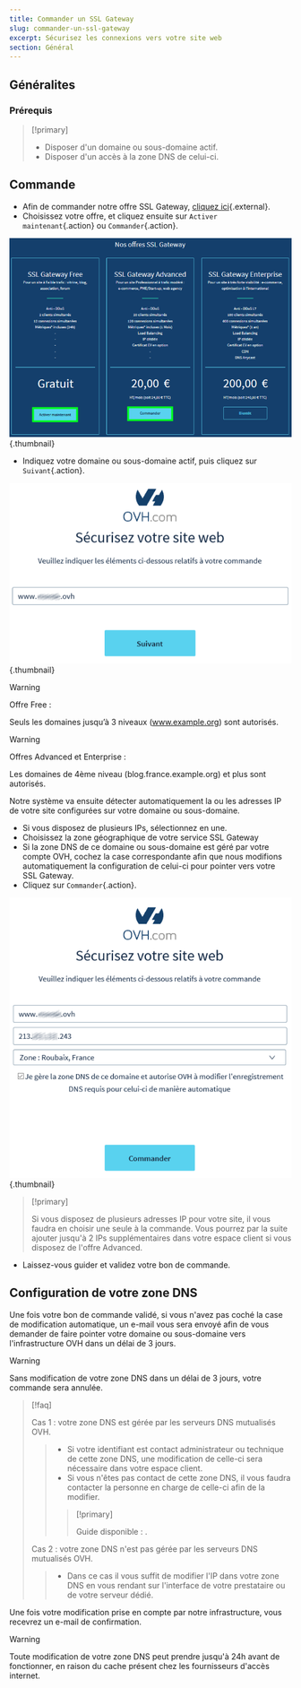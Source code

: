 ```yaml
---
title: Commander un SSL Gateway
slug: commander-un-ssl-gateway
excerpt: Sécurisez les connexions vers votre site web
section: Général
---
```



## Généralites

### Prérequis

> [!primary]
>
> - Disposer d'un domaine ou sous-domaine actif.
> - Disposer d'un accès à la zone DNS de celui-ci.
> 


## Commande
- Afin de commander notre offre SSL Gateway, [cliquez ici](https://www.ovh.com/fr/ssl-gateway){.external}.
- Choisissez votre offre, et cliquez ensuite sur `Activer maintenant`{.action} ou `Commander`{.action}.

![page commerciale](images/1.PNG){.thumbnail}

- Indiquez votre domaine ou sous-domaine actif, puis cliquez sur `Suivant`{.action}.

![commande free](images/2.PNG){.thumbnail}



> [!warning]
>
> Offre Free :
>
> Seuls les domaines jusqu’à 3 niveaux (www.example.org) sont autorisés.
>

> [!warning]
>
> Offres Advanced et Enterprise :
> 
> Les domaines de 4ème niveau (blog.france.example.org) et plus sont autorisés.
> 


Notre système va ensuite détecter automatiquement la ou les adresses IP de votre site configurées sur votre domaine ou sous-domaine.

- Si vous disposez de plusieurs IPs, sélectionnez en une.
- Choisissez la zone géographique de votre service SSL Gateway
- Si la zone DNS de ce domaine ou sous-domaine est géré par votre compte OVH, cochez la case correspondante afin que nous modifions automatiquement la configuration de celui-ci pour pointer vers votre SSL Gateway.
- Cliquez sur `Commander`{.action}.


![commande free](images/3.PNG){.thumbnail}


> [!primary]
>
> Si vous disposez de plusieurs adresses IP pour votre site, il vous faudra en choisir une seule à la commande.
> Vous pourrez par la suite ajouter jusqu'à 2 IPs supplémentaires dans votre espace client si vous disposez de l'offre Advanced.
> 

- Laissez-vous guider et validez votre bon de commande.


## Configuration de votre zone DNS
Une fois votre bon de commande validé, si vous n'avez pas coché la case de modification automatique, un e-mail vous sera envoyé afin de vous demander de faire pointer votre domaine ou sous-domaine vers l'infrastructure OVH dans un délai de 3 jours.


> [!warning]
>
> Sans modification de votre zone DNS dans un délai de 3 jours, votre commande sera annulée.
> 


> [!faq]
>
> Cas 1 : votre zone DNS est gérée par les serveurs DNS mutualisés OVH.
>> 
>> - Si votre identifiant est contact administrateur ou technique de cette zone DNS, une modification de celle-ci sera nécessaire dans votre espace client.
>> - Si vous n'êtes pas contact de cette zone DNS, il vous faudra contacter la personne en charge de celle-ci afin de la modifier.
>> 
>> > [!primary]
>> >
>> > Guide disponible : []({legacy}1604).
>> > 
>> 
>
> Cas 2 : votre zone DNS n'est pas gérée par les serveurs DNS mutualisés OVH.
>> 
>> - Dans ce cas il vous suffit de modifier l'IP dans votre zone DNS en vous rendant sur l'interface de votre prestataire ou de votre serveur dédié.
>>
>

Une fois votre modification prise en compte par notre infrastructure, vous recevrez un e-mail de confirmation.


> [!warning]
>
> Toute modification de votre zone DNS peut prendre jusqu'à 24h avant de fonctionner, en raison du cache présent chez les fournisseurs d'accès internet.
> 